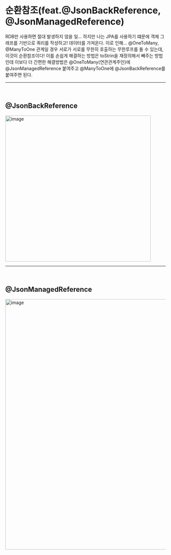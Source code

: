 # 순환참조(feat.@JsonBackReference, @JsonManagedReference)
RDB만 사용하면 절대 발생하지 않을 일... 하지만 나는 JPA를 사용하기 떄문에 객체 그래프를 기반으로 쿼리를 작성하고! 데이터를 가져온다. 이로 인해... @OneToMany, @ManyToOne 관계일 경우 서로가 서로를 무한히 호출하는 무한루프를 돌 수 있는데, 이것이 순환참조이다! 이를 손쉽게 해결하는 방법은 toStrin을 재정의해서 빼주는 방법인데 이보다 더 간편한 해결방법은 @OneToMany(연관관계주인)에 @JsonManagedReference 붙여주고 @ManyToOne에 @JsonBackReference를 붙여주면 된다.
<br>
<hr>
<br>


## @JsonBackReference 

<img width="457" alt="image" src="https://github.com/OOOIOOOIO/Study-Web-Development/assets/74396651/987ce186-de6f-433d-bc7a-85494d450c93">


<br>
<hr>
<br>

## @JsonManagedReference

<img width="784" alt="image" src="https://github.com/OOOIOOOIO/Study-Web-Development/assets/74396651/6eb2fe1c-423a-4e21-b135-5b19c54ef42e">
